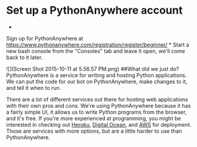 # Set up a PythonAnywhere account
* 
Sign up for PythonAnywhere at https://www.pythonanywhere.com/registration/register/beginner/
* 
Start a new bash console from the "Consoles" tab and leave it open, we'll come back to it later.

![](Screen Shot 2015-10-11 at 5.56.57 PM.png)
##What did we just do?
PythonAnywhere is a service for writing and hosting Python applications. We can put the code for our bot on PythonAnywhere, make changes to it, and tell it when to run.

There are a lot of different services out there for hosting web applications with their own pros and cons. We're using PythonAnywhere because it has a fairly simple UI, it allows us to write Python programs from the browser, and it's free. If you're more experienced at programming, you might be interested in checking out <a href="https://www.heroku.com/">Heroku</a>, <a href="https://www.digitalocean.com/">Digital Ocean</a>, and <a href="http://aws.amazon.com/">AWS</a> for deployment. Those  are services with more options, but are a little harder to use than PythonAnywhere.